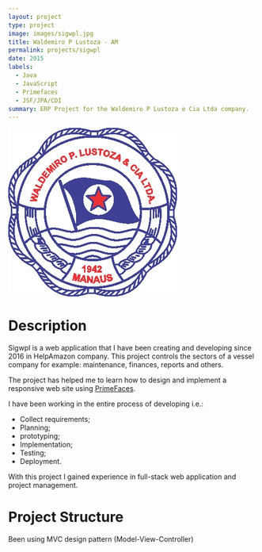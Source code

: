 ```yaml
---
layout: project
type: project
image: images/sigwpl.jpg
title: Waldemiro P Lustoza - AM
permalink: projects/sigwpl
date: 2015
labels:
  - Java
  - JavaScript
  - Primefaces
  - JSF/JPA/CDI
summary: ERP Project for the Waldemiro P Lustoza e Cia Ltda company.
---
```


<img class="ui medium right floated rounded image" src="../images/sigwpl.jpg">

# Description
Sigwpl is a web application that I have been creating and developing since 2016 in HelpAmazon company. This project controls the sectors of a vessel company for example: maintenance, finances, reports and others.

The project has helped me to learn how to design and implement a responsive web site using [PrimeFaces](https://www.primefaces.org/showcase/index.xhtml).

I have been working in the entire process of developing i.e.:
 - Collect requirements; 
 - Planning;
 - prototyping;
 - Implementation; 
 - Testing;
 - Deployment.

With this project I gained experience in full-stack web application and project management.

# Project Structure
Been using MVC design pattern (Model-View-Controller)



